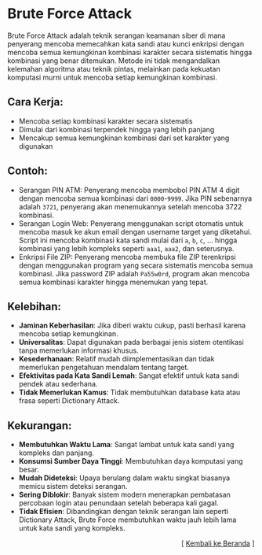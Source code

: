 # Brute Force Attack

Brute Force Attack adalah teknik serangan keamanan siber di mana penyerang mencoba memecahkan kata sandi atau kunci enkripsi dengan mencoba semua kemungkinan kombinasi karakter secara sistematis hingga kombinasi yang benar ditemukan. Metode ini tidak mengandalkan kelemahan algoritma atau teknik pintas, melainkan pada kekuatan komputasi murni untuk mencoba setiap kemungkinan kombinasi.

## Cara Kerja:

- Mencoba setiap kombinasi karakter secara sistematis
- Dimulai dari kombinasi terpendek hingga yang lebih panjang
- Mencakup semua kemungkinan kombinasi dari set karakter yang digunakan

## Contoh:

- Serangan PIN ATM:
  Penyerang mencoba membobol PIN ATM 4 digit dengan mencoba semua kombinasi dari `0000`-`9999`. Jika PIN sebenarnya adalah `3721`, penyerang akan menemukannya setelah mencoba 3722 kombinasi.
- Serangan Login Web:
  Penyerang menggunakan script otomatis untuk mencoba masuk ke akun email dengan username target yang diketahui. Script ini mencoba kombinasi kata sandi mulai dari `a`, `b`, `c`, ... hingga kombinasi yang lebih kompleks seperti `aaa1`, `aaa2`, dan seterusnya.
- Enkripsi File ZIP:
  Penyerang mencoba membuka file ZIP terenkripsi dengan menggunakan program yang secara sistematis mencoba semua kombinasi. Jika password ZIP adalah `Pa55w0rd`, program akan mencoba semua kombinasi karakter hingga menemukan yang tepat.

## Kelebihan:

- **Jaminan Keberhasilan**: Jika diberi waktu cukup, pasti berhasil karena mencoba setiap kemungkinan.
- **Universalitas**: Dapat digunakan pada berbagai jenis sistem otentikasi tanpa memerlukan informasi khusus.
- **Kesederhanaan**: Relatif mudah diimplementasikan dan tidak memerlukan pengetahuan mendalam tentang target.
- **Efektivitas pada Kata Sandi Lemah**: Sangat efektif untuk kata sandi pendek atau sederhana.
- **Tidak Memerlukan Kamus**: Tidak membutuhkan database kata atau frasa seperti Dictionary Attack.

## Kekurangan:

- **Membutuhkan Waktu Lama**: Sangat lambat untuk kata sandi yang kompleks dan panjang.
- **Konsumsi Sumber Daya Tinggi**: Membutuhkan daya komputasi yang besar.
- **Mudah Dideteksi**: Upaya berulang dalam waktu singkat biasanya memicu sistem deteksi serangan.
- **Sering Diblokir**: Banyak sistem modern menerapkan pembatasan percobaan login atau penundaan setelah beberapa kali gagal.
- **Tidak Efisien**: Dibandingkan dengan teknik serangan lain seperti Dictionary Attack, Brute Force membutuhkan waktu jauh lebih lama untuk kata sandi yang kompleks.


<p align="right">[ <a href="https://github.com/fixploit03/jono-ng">Kembali ke Beranda</a> ]</p>
